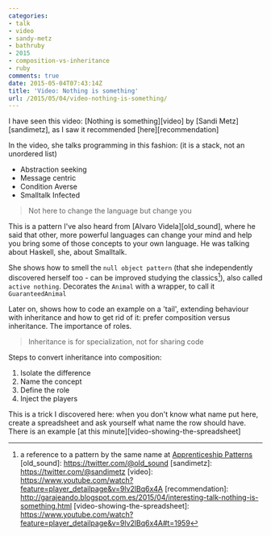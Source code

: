 ```yaml
---
categories:
- talk
- video
- sandy-metz
- bathruby
- 2015
- composition-vs-inheritance
- ruby
comments: true
date: 2015-05-04T07:43:14Z
title: 'Video: Nothing is something'
url: /2015/05/04/video-nothing-is-something/
---
```


I have seen this video: [Nothing is something][video] by [Sandi Metz][sandimetz], as I saw it recommended [here][recommendation]

In the video, she talks programming in this fashion: (it is a stack, not an unordered list)

  * Abstraction seeking
  * Message centric
  * Condition Averse
  * Smalltalk Infected

> Not here to change the language but change you

This is a pattern I've also heard from [Alvaro Videla][old_sound], where he said that other, more powerful languages can change your mind and help you bring some of those concepts to your own language. He was talking about Haskell, she, about Smalltalk.

She shows how to smell the ``null object pattern`` (that she independently discovered herself too - can be improved studying the classics[^1]), also called ``active nothing``. Decorates the ``Animal`` with a wrapper, to call it ``GuaranteedAnimal``

Later on, shows how to code an example on a 'tail', extending behaviour with inheritance and how to get rid of it: prefer composition versus inheritance. The importance of roles.

> Inheritance is for specialization, not for sharing code

Steps to convert inheritance into composition:

  1. Isolate the difference
  1. Name the concept
  1. Define the role
  1. Inject the players

This is a trick I discovered here: when you don't know what name put here, create a spreadsheet and ask yourself what name the row should have. There is an example [at this minute][video-showing-the-spreadsheet]

[^1]: a reference to a pattern by the same name at [Apprenticeship Patterns](http://www.amazon.com/Apprenticeship-Patterns-Guidance-Aspiring-Craftsman/dp/0596518382)
[old_sound]: https://twitter.com/@old_sound
[sandimetz]: https://twitter.com/@sandimetz
[video]: https://www.youtube.com/watch?feature=player_detailpage&v=9lv2lBq6x4A
[recommendation]: http://garajeando.blogspot.com.es/2015/04/interesting-talk-nothing-is-something.html
[video-showing-the-spreadsheet]: https://www.youtube.com/watch?feature=player_detailpage&v=9lv2lBq6x4A#t=1959
